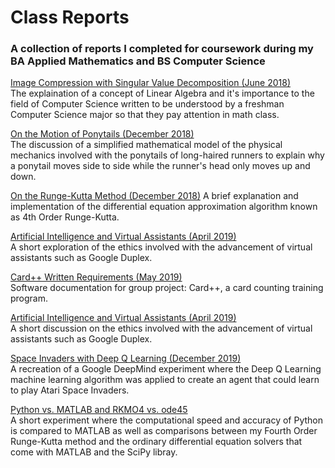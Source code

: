 # Class Reports
### A collection of reports I completed for coursework during my BA Applied Mathematics and BS Computer Science

[Image Compression with Singular Value Decomposition (June 2018)](https://github.com/nabernstein/class_reports/blob/master/Baroni_Bernstein_SVD.pdf)  
The explaination of a concept of Linear Algebra and it's importance to the field of Computer Science written to be understood by a freshman Computer Science major so that they pay attention in math class.

[On the Motion of Ponytails (December 2018)](https://github.com/nabernstein/class_reports/blob/master/On_The_Motion_of_Ponytails.pdf)  
The discussion of a simplified mathematical model of the physical mechanics involved with the ponytails of long-haired runners to explain why a ponytail moves side to side while the runner's head only moves up and down. 

[On the Runge-Kutta Method (December 2018)](https://github.com/nabernstein/class_reports/blob/master/Math340_RKF45.pdf)
A brief explanation and implementation of the differential equation approximation algorithm known as 4th Order Runge-Kutta.

[Artificial Intelligence and Virtual Assistants (April 2019) ](https://github.com/nabernstein/class_reports/blob/master/Google_Duplex.pdf)  
A short exploration of the ethics involved with the advancement of virtual assistants such as Google Duplex.  

[Card++ Written Requirements (May 2019)](https://github.com/nabernstein/class_reports/blob/master/C_Written%20Requirements%20Cardpp.pdf)  
Software documentation for group project: Card++, a card counting training program.

[Artificial Intelligence and Virtual Assistants (April 2019) ](https://github.com/nabernstein/class_reports/blob/master/Google_Duplex.pdf)  
A short discussion on the ethics involved with the advancement of virtual assistants such as Google Duplex.  

[Space Invaders with Deep Q Learning (December 2019)](https://github.com/nabernstein/class_reports/blob/master/Space_Invaders_DQN.pdf)  
A recreation of a Google DeepMind experiment where the Deep Q Learning machine learning algorithm was applied to create an agent that could learn to play Atari Space Invaders.

[Python vs. MATLAB and RKMO4 vs. ode45](https://github.com/nabernstein/class_reports/blob/master/python_v_matlab.pdf)  
A short experiment where the computational speed and accuracy of Python is compared to MATLAB as well as comparisons between my Fourth Order Runge-Kutta method and the ordinary differential equation solvers that come with MATLAB and the SciPy libray.
